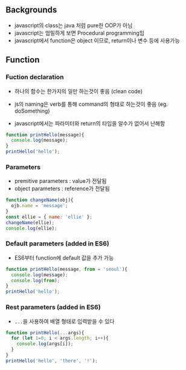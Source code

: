 ## Backgrounds
* javascript의 class는 java 처럼 pure한 OOP가 아님
* javascript는 엄밀하게 보면 Procedural programming임
* javascript에서 function은 object 이므로, return이나 변수 등에 사용가능

## Function
### Fuction declaration
* 하나의 함수는 한가지의 일만 하는것이 좋음 (clean code)
* js의 naming은 verb를 통해 command의 형태로 하는것이 좋음 (eg. doSomething)

* javascript에서는 파라미터와 return의 타입을 알수가 없어서 난해함

```javascript
function printHello(message){
  console.log(message);
}
printHello('hello');
```

### Parameters
* premitive parameters : value가 전달됨
* object parameters : reference가 전달됨

```javascript
function changeName(obj){
  ojb.name = 'message';
}
const ellie = { name: 'ellie' };
changeName(ellie);
console.log(ellie);
```

### Default parameters (added in ES6)
* ES6부터 function에 default 값을 추가 가능

```javascript
function printHello(message, from = 'seoul'){
  console.log(message);
  console.log(from);
}
printHello('hello');
```

### Rest parameters (added in ES6)
* `...`을 사용하여 배열 형태로 입력받을 수 있다

```javascript
function printHello(...args){
  for (let 1=0; i < args.length; i++){
    console.log(args[i]);
  }
}
printHello('hello', 'there', '!');
```
